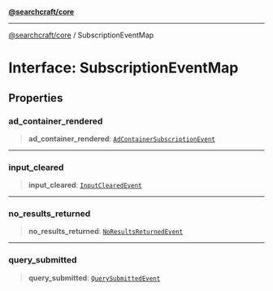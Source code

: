 [**@searchcraft/core**](/reference/sdk/core/README.md)

***

[@searchcraft/core](/reference/sdk/core/globals.md) / SubscriptionEventMap

# Interface: SubscriptionEventMap

## Properties

### ad\_container\_rendered

> **ad\_container\_rendered**: [`AdContainerSubscriptionEvent`](/reference/sdk/core/interfaces/AdContainerSubscriptionEvent.md)

***

### input\_cleared

> **input\_cleared**: [`InputClearedEvent`](/reference/sdk/core/interfaces/InputClearedEvent.md)

***

### no\_results\_returned

> **no\_results\_returned**: [`NoResultsReturnedEvent`](/reference/sdk/core/interfaces/NoResultsReturnedEvent.md)

***

### query\_submitted

> **query\_submitted**: [`QuerySubmittedEvent`](/reference/sdk/core/interfaces/QuerySubmittedEvent.md)
